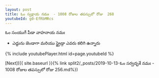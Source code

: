 ```yaml
---
layout: post
title: ఓం స్వక్షాయ నమః  - 1008 రోజుల తపస్సులో రోజు  268
youtubeId: g0-EfRbMRcs
---
```

 
 
 ఓం సంయుగే పీడా వాహనాయ నమః  
 
 -  ఎద్దును జెండాగా మరియు స్ట్రైడ్గా ఎవరు కలిగి ఉన్నారు 
 
  
 
  
 
 
 
 
 
 


{% include youtubePlayer.html id=page.youtubeId %}
 
[Next]({{ site.baseurl }}{% link  split2/_posts/2019-10-13-ఓం సర్వదృశే నమః  - 1008 రోజుల తపస్సులో రోజు  256.md%})
 
